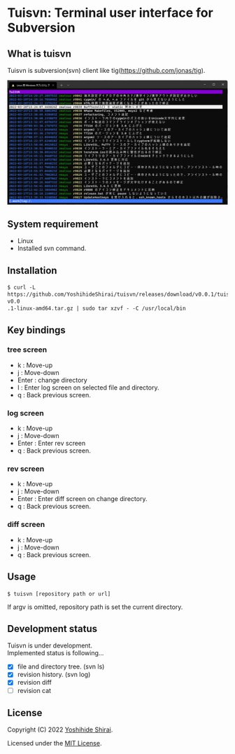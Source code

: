 # Tuisvn: Terminal user interface for Subversion

## What is tuisvn

Tuisvn is subversion(svn) client like tig(https://github.com/jonas/tig).

![](./docs/screenshot.png)

## System requirement

- Linux
- Installed svn command.

## Installation

~~~shell
$ curl -L https://github.com/YoshihideShirai/tuisvn/releases/download/v0.0.1/tuisvn-v0.0
.1-linux-amd64.tar.gz | sudo tar xzvf - -C /usr/local/bin
~~~

## Key bindings

### tree screen

- k : Move-up
- j : Move-down
- Enter : change directory
- l : Enter log screen on selected file and directory.
- q : Back previous screen.

### log screen

- k : Move-up
- j : Move-down
- Enter : Enter rev screen
- q : Back previous screen.

### rev screen

- k : Move-up
- j : Move-down
- Enter : Enter diff screen on change directory.
- q : Back previous screen.

### diff screen

- k : Move-up
- j : Move-down
- q : Back previous screen.

## Usage

~~~shell
$ tuisvn [repository path or url]
~~~
If argv is omitted, repository path is set the current directory.

## Development status

Tuisvn is under development.  
Implemented status is following...
- [x] file and directory tree. (svn ls)
- [x] revision history. (svn log)
- [x] revision diff
- [ ] revision cat

## License

Copyright (C) 2022 [Yoshihide Shirai](mailto:yoshihide.shirai@gmail.com).

Licensed under the [MIT License](LICENSE).
